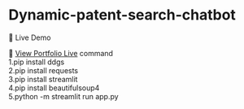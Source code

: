 # Dynamic-patent-search-chatbot

🚀 Live Demo


🔗 [View Portfolio Live](http://localhost:8501/)
command<br>
1.pip install ddgs
<br>
2.pip install requests
<br>
3.pip install streamlit
<br>
4.pip install beautifulsoup4
<br>
5.python -m streamlit run app.py
